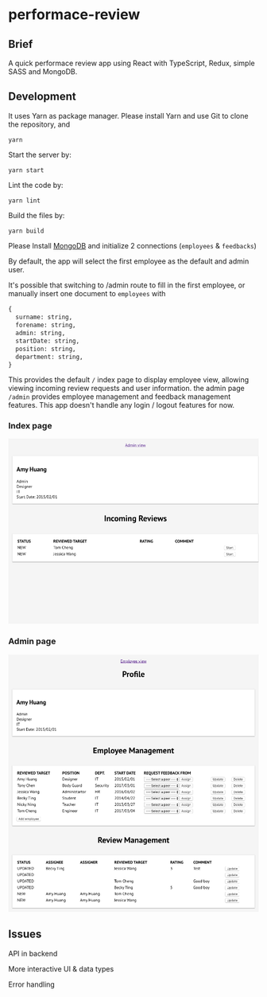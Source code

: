 # performace-review

## Brief
A quick performace review app using React with TypeScript, Redux, simple SASS and MongoDB.

## Development

It uses Yarn as package manager. Please install Yarn and use Git to clone the repository, and

```
yarn
```

Start the server by:

```
yarn start
```

Lint the code by:

```
yarn lint
```

Build the files by:

```
yarn build
```

Please Install [MongoDB](https://www.mongodb.com/) and initialize 2 connections (`employees` & `feedbacks`)

By default, the app will select the first employee as the default and admin user.

It's possible that switching to /admin route to fill in the first employee, or manually insert one document to `employees` with
```
{
  surname: string,
  forename: string,
  admin: string,
  startDate: string,
  position: string,
  department: string,
}
```

This provides the default `/` index page to display employee view, allowing viewing incoming review requests and user information. the admin page `/admin` provides employee management and feedback management features. This app doesn't handle any login / logout features for now.

### Index page

![alt text](https://github.com/cchungmin/performance-review/raw/master/static/index.png "Index page")

### Admin page

![alt text](https://github.com/cchungmin/performance-review/raw/master/static/admin.png "Admin page")

## Issues
API in backend

More interactive UI & data types

Error handling
